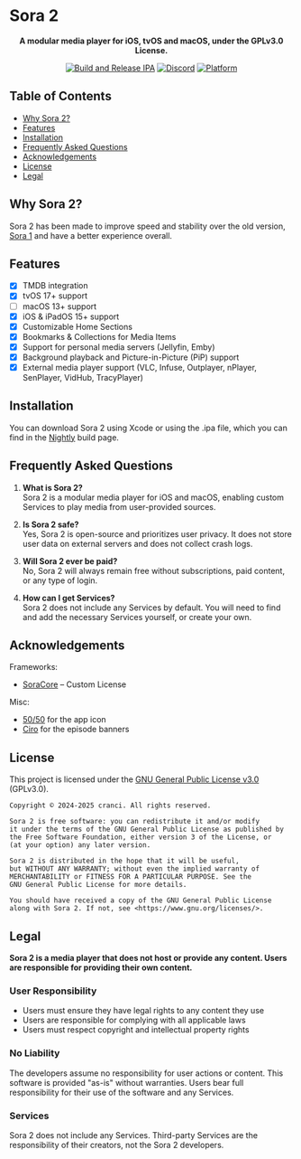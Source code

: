 # Sora 2
<div align="center"> 

**A modular media player for iOS, tvOS and macOS, under the GPLv3.0 License.**

[![Build and Release IPA](https://github.com/cranci1/Sora-2/actions/workflows/build.yml/badge.svg)](https://github.com/cranci1/Sora-2/actions/workflows/build.yml) [![Discord](https://img.shields.io/discord/1293430817841741899.svg?logo=discord&color=blue)](https://discord.gg/XR3SrmUbpd) [![Platform](https://img.shields.io/badge/Platform-iOS%20%7C%20iPadOS%2015.0%2B%20%26%20macOS%2012.0%2B-red?logo=apple&logoColor=white)](https://img.shields.io/badge/Platform-iOS%20%7C%20iPadOS%2015.0%2B%20%26%20macOS%2012.0%2B-red?logo=apple&logoColor=white)

</div>

## Table of Contents

- [Why Sora 2?](#why-sora-2)
- [Features](#features)
- [Installation](#installation)
- [Frequently Asked Questions](#frequently-asked-questions)
- [Acknowledgements](#acknowledgements)
- [License](#license)
- [Legal](#legal)

## Why Sora 2?
Sora 2 has been made to improve speed and stability over the old version, [Sora 1](https://github.com/cranci1/Sora) and have a better experience overall. 

## Features

- [x] TMDB integration
- [x] tvOS 17+ support
- [ ] macOS 13+ support
- [x] iOS & iPadOS 15+ support
- [x] Customizable Home Sections
- [x] Bookmarks & Collections for Media Items
- [x] Support for personal media servers (Jellyfin, Emby)
- [x] Background playback and Picture-in-Picture (PiP) support
- [x] External media player support (VLC, Infuse, Outplayer, nPlayer, SenPlayer, VidHub, TracyPlayer)

## Installation

You can download Sora 2 using Xcode or using the .ipa file, which you can find in the [Nightly](https://nightly.link/cranci1/Sora-2/workflows/build/main/Sora%20IPA.zip) build page.

## Frequently Asked Questions

1. **What is Sora 2?**  
   Sora 2 is a modular media player for iOS and macOS, enabling custom Services to play media from user-provided sources.

2. **Is Sora 2 safe?**  
   Yes, Sora 2 is open-source and prioritizes user privacy. It does not store user data on external servers and does not collect crash logs.

3. **Will Sora 2 ever be paid?**  
   No, Sora 2 will always remain free without subscriptions, paid content, or any type of login.

4. **How can I get Services?**  
   Sora 2 does not include any Services by default. You will need to find and add the necessary Services yourself, or create your own.

## Acknowledgements

Frameworks:
- [SoraCore](https://github.com/cranci1/SoraCore) – Custom License  

Misc:
- [50/50](https://github.com/50n50) for the app icon  
- [Ciro](https://github.com/CiroHoodLove) for the episode banners  

## License

This project is licensed under the [GNU General Public License v3.0](LICENSE) (GPLv3.0).

```
Copyright © 2024-2025 cranci. All rights reserved.

Sora 2 is free software: you can redistribute it and/or modify
it under the terms of the GNU General Public License as published by
the Free Software Foundation, either version 3 of the License, or
(at your option) any later version.

Sora 2 is distributed in the hope that it will be useful,
but WITHOUT ANY WARRANTY; without even the implied warranty of
MERCHANTABILITY or FITNESS FOR A PARTICULAR PURPOSE. See the
GNU General Public License for more details.

You should have received a copy of the GNU General Public License
along with Sora 2. If not, see <https://www.gnu.org/licenses/>.
```

## Legal

**Sora 2 is a media player that does not host or provide any content. Users are responsible for providing their own content.**

### User Responsibility
- Users must ensure they have legal rights to any content they use
- Users are responsible for complying with all applicable laws
- Users must respect copyright and intellectual property rights

### No Liability
The developers assume no responsibility for user actions or content. This software is provided "as-is" without warranties. Users bear full responsibility for their use of the software and any Services.

### Services
Sora 2 does not include any Services. Third-party Services are the responsibility of their creators, not the Sora 2 developers.
